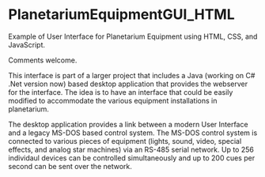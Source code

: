 # PlanetariumEquipmentGUI_HTML
Example of User Interface for Planetarium Equipment using HTML, CSS, and JavaScript.

Comments welcome.


This interface is part of a larger project that includes a Java (working on C# .Net version now) based desktop application that provides the webserver for the interface.  The idea is to have an interface that could be easily modified to accommodate the various equipment installations in planetarium.

The desktop application provides a link between a modern User Interface and a legacy MS-DOS based control system.  The MS-DOS control system is connected to various pieces of equipment (lights, sound, video, special effects, and analog star machines) via an RS-485 serial network.  Up to 256 individaul devices can be controlled simultaneously and up to 200 cues per second can be sent over the network. 
